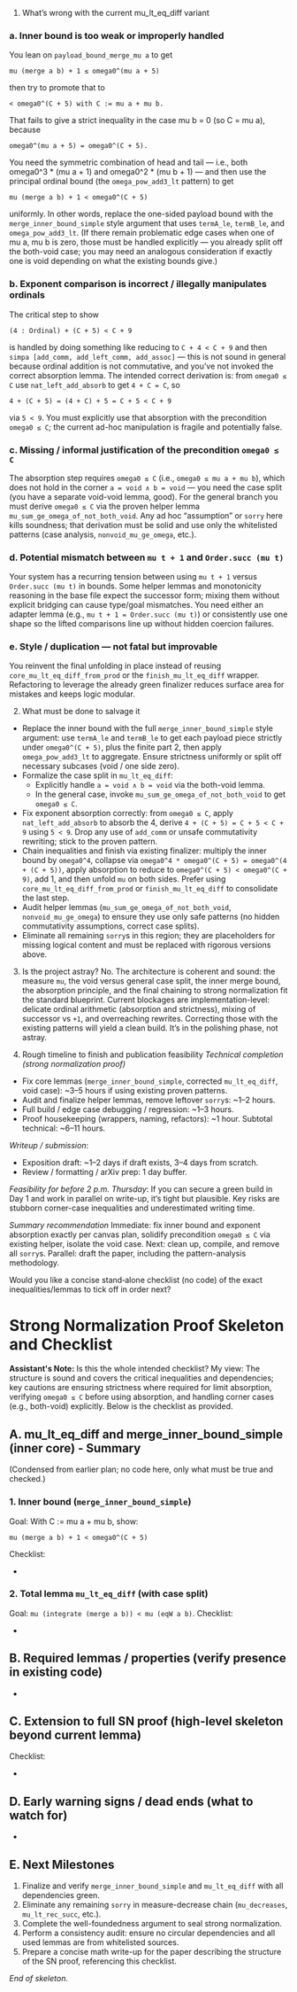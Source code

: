 1. What’s wrong with the current mu\_lt\_eq\_diff variant

### a. Inner bound is too weak or improperly handled

You lean on `payload_bound_merge_mu a` to get

```
mu (merge a b) + 1 ≤ omega0^(mu a + 5)
```

then try to promote that to

```
< omega0^(C + 5) with C := mu a + mu b.
```

That fails to give a strict inequality in the case mu b = 0 (so C = mu a), because

```
omega0^(mu a + 5) = omega0^(C + 5).
```

You need the symmetric combination of head and tail — i.e., both omega0^3 \* (mu a + 1) and omega0^2 \* (mu b + 1) — and then use the principal ordinal bound (the `omega_pow_add3_lt` pattern) to get

```
mu (merge a b) + 1 < omega0^(C + 5)
```

uniformly. In other words, replace the one-sided payload bound with the `merge_inner_bound_simple` style argument that uses `termA_le`, `termB_le`, and `omega_pow_add3_lt`. (If there remain problematic edge cases when one of mu a, mu b is zero, those must be handled explicitly — you already split off the both-void case; you may need an analogous consideration if exactly one is void depending on what the existing bounds give.)

### b. Exponent comparison is incorrect / illegally manipulates ordinals

The critical step to show

```
(4 : Ordinal) + (C + 5) < C + 9
```

is handled by doing something like reducing to `C + 4 < C + 9` and then `simpa [add_comm, add_left_comm, add_assoc]` — this is not sound in general because ordinal addition is not commutative, and you’ve not invoked the correct absorption lemma. The intended correct derivation is: from `omega0 ≤ C` use `nat_left_add_absorb` to get `4 + C = C`, so

```
4 + (C + 5) = (4 + C) + 5 = C + 5 < C + 9
```

via `5 < 9`. You must explicitly use that absorption with the precondition `omega0 ≤ C`; the current ad-hoc manipulation is fragile and potentially false.

### c. Missing / informal justification of the precondition `omega0 ≤ C`

The absorption step requires `omega0 ≤ C` (i.e., `omega0 ≤ mu a + mu b`), which does not hold in the corner `a = void ∧ b = void` — you need the case split (you have a separate void-void lemma, good). For the general branch you must derive `omega0 ≤ C` via the proven helper lemma `mu_sum_ge_omega_of_not_both_void`. Any ad hoc “assumption” or `sorry` here kills soundness; that derivation must be solid and use only the whitelisted patterns (case analysis, `nonvoid_mu_ge_omega`, etc.).

### d. Potential mismatch between `mu t + 1` and `Order.succ (mu t)`

Your system has a recurring tension between using `mu t + 1` versus `Order.succ (mu t)` in bounds. Some helper lemmas and monotonicity reasoning in the base file expect the successor form; mixing them without explicit bridging can cause type/goal mismatches. You need either an adapter lemma (e.g., `mu t + 1 = Order.succ (mu t)`) or consistently use one shape so the lifted comparisons line up without hidden coercion failures.

### e. Style / duplication — not fatal but improvable

You reinvent the final unfolding in place instead of reusing `core_mu_lt_eq_diff_from_prod` or the `finish_mu_lt_eq_diff` wrapper. Refactoring to leverage the already green finalizer reduces surface area for mistakes and keeps logic modular.

2. What must be done to salvage it

- Replace the inner bound with the full `merge_inner_bound_simple` style argument: use `termA_le` and `termB_le` to get each payload piece strictly under `omega0^(C + 5)`, plus the finite part 2, then apply `omega_pow_add3_lt` to aggregate. Ensure strictness uniformly or split off necessary subcases (void / one side zero).
- Formalize the case split in `mu_lt_eq_diff`:
  - Explicitly handle `a = void ∧ b = void` via the both-void lemma.
  - In the general case, invoke `mu_sum_ge_omega_of_not_both_void` to get `omega0 ≤ C`.
- Fix exponent absorption correctly: from `omega0 ≤ C`, apply `nat_left_add_absorb` to absorb the 4, derive `4 + (C + 5) = C + 5 < C + 9` using `5 < 9`. Drop any use of `add_comm` or unsafe commutativity rewriting; stick to the proven pattern.
- Chain inequalities and finish via existing finalizer: multiply the inner bound by `omega0^4`, collapse via `omega0^4 * omega0^(C + 5) = omega0^(4 + (C + 5))`, apply absorption to reduce to `omega0^(C + 5) < omega0^(C + 9)`, add 1, and then unfold `mu` on both sides. Prefer using `core_mu_lt_eq_diff_from_prod` or `finish_mu_lt_eq_diff` to consolidate the last step.
- Audit helper lemmas (`mu_sum_ge_omega_of_not_both_void`, `nonvoid_mu_ge_omega`) to ensure they use only safe patterns (no hidden commutativity assumptions, correct case splits).
- Eliminate all remaining `sorry`s in this region; they are placeholders for missing logical content and must be replaced with rigorous versions above.

3. Is the project astray? No. The architecture is coherent and sound: the measure `mu`, the void versus general case split, the inner merge bound, the absorption principle, and the final chaining to strong normalization fit the standard blueprint. Current blockages are implementation-level: delicate ordinal arithmetic (absorption and strictness), mixing of successor vs `+1`, and overreaching rewrites. Correcting those with the existing patterns will yield a clean build. It’s in the polishing phase, not astray.

4. Rough timeline to finish and publication feasibility *Technical completion (strong normalization proof)*

- Fix core lemmas (`merge_inner_bound_simple`, corrected `mu_lt_eq_diff`, void case): \~3–5 hours if using existing proven patterns.
- Audit and finalize helper lemmas, remove leftover `sorry`s: \~1–2 hours.
- Full build / edge case debugging / regression: \~1–3 hours.
- Proof housekeeping (wrappers, naming, refactors): \~1 hour. Subtotal technical: \~6–11 hours.

*Writeup / submission*:

- Exposition draft: \~1–2 days if draft exists, 3–4 days from scratch.
- Review / formatting / arXiv prep: 1 day buffer.

*Feasibility for before 2 p.m. Thursday*: If you can secure a green build in Day 1 and work in parallel on write-up, it’s tight but plausible. Key risks are stubborn corner-case inequalities and underestimated writing time.

*Summary recommendation* Immediate: fix inner bound and exponent absorption exactly per canvas plan, solidify precondition `omega0 ≤ C` via existing helper, isolate the void case. Next: clean up, compile, and remove all `sorry`s. Parallel: draft the paper, including the pattern-analysis methodology.

Would you like a concise stand‑alone checklist (no code) of the exact inequalities/lemmas to tick off in order next?


# Strong Normalization Proof Skeleton and Checklist

**Assistant's Note:** Is this the whole intended checklist? My view: The structure is sound and covers the critical inequalities and dependencies; key cautions are ensuring strictness where required for limit absorption, verifying `omega0 ≤ C` before using absorption, and handling corner cases (e.g., both-void) explicitly. Below is the checklist as provided.


## A. mu\_lt\_eq\_diff and merge\_inner\_bound\_simple (inner core) - Summary

(Condensed from earlier plan; no code here, only what must be true and checked.)

### 1. Inner bound (`merge_inner_bound_simple`)

Goal: With C := mu a + mu b, show:

```text
mu (merge a b) + 1 < omega0^(C + 5)
```

Checklist:

-

### 2. Total lemma `mu_lt_eq_diff` (with case split)

Goal: `mu (integrate (merge a b)) < mu (eqW a b)`. Checklist:

-

## B. Required lemmas / properties (verify presence in existing code)

-

## C. Extension to full SN proof (high-level skeleton beyond current lemma)

Checklist:

-

## D. Early warning signs / dead ends (what to watch for)

-

## E. Next Milestones

1. Finalize and verify `merge_inner_bound_simple` and `mu_lt_eq_diff` with all dependencies green.
2. Eliminate any remaining `sorry` in measure-decrease chain (`mu_decreases`, `mu_lt_rec_succ`, etc.).
3. Complete the well-foundedness argument to seal strong normalization.
4. Perform a consistency audit: ensure no circular dependencies and all used lemmas are from whitelisted sources.
5. Prepare a concise math write-up for the paper describing the structure of the SN proof, referencing this checklist.

*End of skeleton.*

